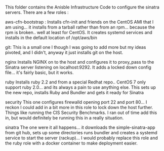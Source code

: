 This folder contains the Anisble Infrastructure Code to configure the sinatra servers.
There are a few roles :

  aws-cfn-bootstrap :
    Installs cfn-init and friends on the CentOS AMI that I am using... it installs from a tarball rather than from
    an rpm... because the rpm is broken.. well at least for CentOS.
    It creates systemd services and installs in the default location of /opt/aws/bin

  git:
    This is a small one I though I was going to add more but my ideas pivoted, and I didn't, anyway it just installs git on the host.

  nginx
    Installs NGINX on to the host and configures it to proxy_pass to the Sinatra server listening on localhost:9292. It adds a locked
    down config file... it's fairly basic, but it works.

  ruby
    Installs ruby 2.2 and from a special Redhat repo.. CentOS 7 only support ruby 2.0... and its always a pain to use anything else.
    This sets up the new repo, installs Ruby and Bundler and gets it ready for Sinatra

  security
    This one configures firewalld opening port 22 and port 80... I reckon I could add in a bit more in this role to lock down the
     host further. Things like running the CIS Security Benchmarks. I ran out of time add this in, but would definitely be running this in a really situation.

  sinatra
    The one were it all happens... it downloads the simple-sinatra-app from git hub, sets up some directories runs bundler and creates a
    systemd service to start the server (rackup)... I would probably replace this role and the ruby role with a docker container to make
    deployment easier.

